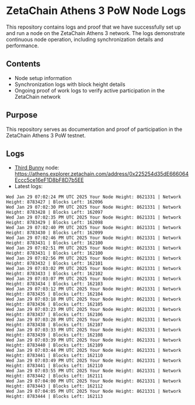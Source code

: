 # ZetaChain Athens 3 PoW Node Logs
This repository contains logs and proof that we have successfully set up and run a node on the ZetaChain Athens 3 network. The logs demonstrate continuous node operation, including synchronization details and performance.

## Contents
- Node setup information
- Synchronization logs with block height details
- Ongoing proof of work logs to verify active participation in the ZetaChain network

## Purpose
This repository serves as documentation and proof of participation in the ZetaChain Athens 3 PoW testnet.

## Logs

- [Third Bunny](https://thirdbunny.xyz/) node: https://athens.explorer.zetachain.com/address/0x225254d35dE666064Eccc5ce16eF1D8bF8D7b5EE
- Latest logs:
```
Wed Jan 29 07:02:24 PM UTC 2025 Your Node Height: 8621331 | Network Height: 8783427 | Blocks Left: 162096
Wed Jan 29 07:02:30 PM UTC 2025 Your Node Height: 8621331 | Network Height: 8783428 | Blocks Left: 162097
Wed Jan 29 07:02:35 PM UTC 2025 Your Node Height: 8621331 | Network Height: 8783429 | Blocks Left: 162098
Wed Jan 29 07:02:40 PM UTC 2025 Your Node Height: 8621331 | Network Height: 8783430 | Blocks Left: 162099
Wed Jan 29 07:02:46 PM UTC 2025 Your Node Height: 8621331 | Network Height: 8783431 | Blocks Left: 162100
Wed Jan 29 07:02:51 PM UTC 2025 Your Node Height: 8621331 | Network Height: 8783431 | Blocks Left: 162100
Wed Jan 29 07:02:56 PM UTC 2025 Your Node Height: 8621331 | Network Height: 8783432 | Blocks Left: 162101
Wed Jan 29 07:03:02 PM UTC 2025 Your Node Height: 8621331 | Network Height: 8783433 | Blocks Left: 162102
Wed Jan 29 07:03:07 PM UTC 2025 Your Node Height: 8621331 | Network Height: 8783434 | Blocks Left: 162103
Wed Jan 29 07:03:12 PM UTC 2025 Your Node Height: 8621331 | Network Height: 8783435 | Blocks Left: 162104
Wed Jan 29 07:03:18 PM UTC 2025 Your Node Height: 8621331 | Network Height: 8783436 | Blocks Left: 162105
Wed Jan 29 07:03:23 PM UTC 2025 Your Node Height: 8621331 | Network Height: 8783437 | Blocks Left: 162106
Wed Jan 29 07:03:28 PM UTC 2025 Your Node Height: 8621331 | Network Height: 8783438 | Blocks Left: 162107
Wed Jan 29 07:03:33 PM UTC 2025 Your Node Height: 8621331 | Network Height: 8783439 | Blocks Left: 162108
Wed Jan 29 07:03:39 PM UTC 2025 Your Node Height: 8621331 | Network Height: 8783440 | Blocks Left: 162109
Wed Jan 29 07:03:44 PM UTC 2025 Your Node Height: 8621331 | Network Height: 8783441 | Blocks Left: 162110
Wed Jan 29 07:03:49 PM UTC 2025 Your Node Height: 8621331 | Network Height: 8783441 | Blocks Left: 162110
Wed Jan 29 07:03:55 PM UTC 2025 Your Node Height: 8621331 | Network Height: 8783442 | Blocks Left: 162111
Wed Jan 29 07:04:00 PM UTC 2025 Your Node Height: 8621331 | Network Height: 8783443 | Blocks Left: 162112
Wed Jan 29 07:04:05 PM UTC 2025 Your Node Height: 8621331 | Network Height: 8783444 | Blocks Left: 162113
```
